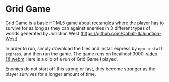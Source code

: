 # Grid Game
Grid Game is a basic HTML5 game about rectangles where the player has to survive for as long as they can against enemies in 3 different types of worlds generated by Junction West (https://github.com/Cobalt-II/Junction-West). 

In order to run, simply download the files and install express by ```npm install express```, and then run the game. The game runs on localhost:3000.
[video (1).webm](https://user-images.githubusercontent.com/97923189/211167081-09a0d675-0c8c-4289-ba62-d55129e0fa6a.webm)
Here is a clip of a run of Grid Game I played.

Enemies do not start off this strong or fast, they become stronger as the player survives for a longer amount of time.
